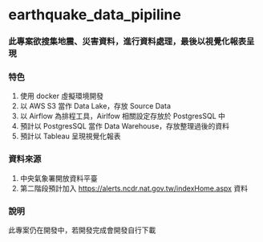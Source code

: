 # earthquake_data_pipiline

### 此專案欲搜集地震、災害資料，進行資料處理，最後以視覺化報表呈現

### 特色
1. 使用 docker 虛擬環境開發
2. 以 AWS S3 當作 Data Lake，存放 Source Data
3. 以 Airflow 為排程工具，Airlfow 相關設定存放於 PostgresSQL 中
4. 預計以 PostgresSQL 當作 Data Warehouse，存放整理過後的資料
5. 預計以 Tableau 呈現視覺化報表

### 資料來源
1. 中央氣象署開放資料平臺
2. 第二階段預計加入 https://alerts.ncdr.nat.gov.tw/indexHome.aspx 資料

### 說明
此專案仍在開發中，若開發完成會開發自行下載
